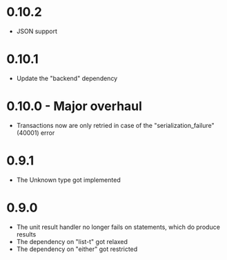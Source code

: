 # 0.10.2
* JSON support

# 0.10.1
* Update the "backend" dependency

# 0.10.0 - Major overhaul
* Transactions now are only retried in case of the "serialization_failure" (40001) error

# 0.9.1
* The Unknown type got implemented

# 0.9.0
* The unit result handler no longer fails on statements, which do produce results
* The dependency on "list-t" got relaxed
* The dependency on "either" got restricted
